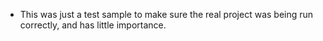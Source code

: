 * This was just a test sample to make sure the real project was being run correctly, and has little importance.
